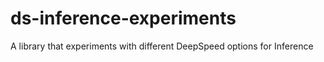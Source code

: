 # ds-inference-experiments
A library that experiments with different DeepSpeed options for Inference
